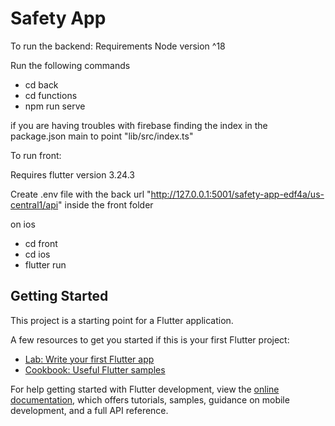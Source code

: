 # Safety App

To run the backend:
Requirements
Node version ^18

Run the following commands
- cd back
- cd functions
- npm run serve
  
if you are having troubles with firebase finding the index in the package.json main to point "lib/src/index.ts"

To run front:

Requires flutter version 3.24.3

Create .env file with the back url "http://127.0.0.1:5001/safety-app-edf4a/us-central1/api" inside the front folder

on ios
- cd front
- cd ios
- flutter run
  

## Getting Started

This project is a starting point for a Flutter application.

A few resources to get you started if this is your first Flutter project:

- [Lab: Write your first Flutter app](https://docs.flutter.dev/get-started/codelab)
- [Cookbook: Useful Flutter samples](https://docs.flutter.dev/cookbook)

For help getting started with Flutter development, view the
[online documentation](https://docs.flutter.dev/), which offers tutorials,
samples, guidance on mobile development, and a full API reference.
